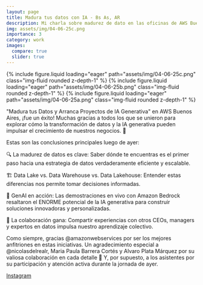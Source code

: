 ```yaml
---
layout: page
title: Madura tus datos con IA - Bs As, AR
description: Mi charla sobre madurez de dato en las oficinas de AWS Buenos Aires, Argentina, 4 de junio de 2025
img: assets/img/04-06-25c.png
importance: 3
category: work
images:
  compare: true
  slider: true
---
```


<swiper-container keyboard="true" navigation="true" pagination="true" pagination-clickable="true" pagination-dynamic-bullets="true" rewind="true">
  <swiper-slide>{% include figure.liquid loading="eager" path="assets/img/04-06-25c.png" class="img-fluid rounded z-depth-1" %}</swiper-slide>
  <swiper-slide>{% include figure.liquid loading="eager" path="assets/img/04-06-25b.png" class="img-fluid rounded z-depth-1" %}</swiper-slide>
    <swiper-slide>{% include figure.liquid loading="eager" path="assets/img/04-06-25a.png" class="img-fluid rounded z-depth-1" %}</swiper-slide>
</swiper-container>

"Madura tus Datos y Arranca Proyectos de IA Generativa" en AWS Buenos Aires, ¡fue un éxito! Muchas gracias a todos los que se unieron para explorar cómo la transformación de datos y la IA generativa pueden impulsar el crecimiento de nuestros negocios. 🚀

Estas son las conclusiones principales luego de ayer:

🔍 La madurez de datos es clave: Saber dónde te encuentras es el primer paso hacia una estrategia de datos verdaderamente eficiente y escalable.

🏗️ Data Lake vs. Data Warehouse vs. Data Lakehouse: Entender estas diferencias nos permite tomar decisiones informadas.

🤖 GenAI en acción: Las demostraciones en vivo con Amazon Bedrock resaltaron el ENORME potencial de la IA generativa para construir soluciones innovadoras y personalizadas.

🤝 La colaboración gana: Compartir experiencias con otros CEOs, managers y expertos en datos impulsa nuestro aprendizaje colectivo.

Como siempre, gracias @amazonwebservices por ser los mejores anfitriones en estas iniciativas. Un agradecimiento especial a @nicolasdelrealr, Maria Paula Barrera Cortés y Alvaro Plata Márquez por su valiosa colaboración en cada detalle 👏 Y, por supuesto, a los asistentes por su participación y atención activa durante la jornada de ayer.



[Instagram](https://www.instagram.com/teracloud.io/p/C-nP75OCW8h/?img_index=1)
